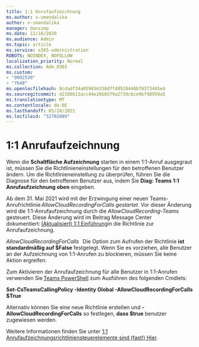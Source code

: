 ```yaml
---
title: 1:1 Anrufaufzeichnung
ms.author: v-smandalika
author: v-smandalika
manager: dansimp
ms.date: 12/18/2020
ms.audience: Admin
ms.topic: article
ms.service: o365-administration
ROBOTS: NOINDEX, NOFOLLOW
localization_priority: Normal
ms.collection: Adm_O365
ms.custom:
- "9002530"
- "7648"
ms.openlocfilehash: 8cdadf34a059856338d7f40528446b70373465e4
ms.sourcegitcommit: d2108b13acc44e26b65f9a2739cbce9bf98959a5
ms.translationtype: MT
ms.contentlocale: de-DE
ms.lasthandoff: 05/28/2021
ms.locfileid: "52702089"
---
```

# <a name="11-call-recording"></a>1:1 Anrufaufzeichnung

Wenn die **Schaltfläche Aufzeichnung** starten in einem 1:1-Anruf ausgegraut ist, müssen Sie die Richtlinieneinstellungen für den betroffenen Benutzer ändern. Um die Richtlinieneinstellung zu überprüfen, führen Sie die Diagnose für den betroffenen Benutzer aus, indem Sie **Diag: Teams 1:1 Anrufaufzeichnung oben** eingeben.     

Ab dem 31. Mai 2021 wird mit der Erzwingung einer neuen Teams-Anrufrichtlinie *AllowCloudRecordingForCalls gestartet.* Vor dieser Änderung wird die 1:1-Anrufaufzeichnung durch die *AllowCloudRecording-Teams* gesteuert. Diese Änderung wird im Beitrag Message Center dokumentiert: [(Aktualisiert) 1:1 Einführung](https://portal.microsoft.com/Adminportal/Home?ref=MessageCenter/:/messages/MC238796)in die Richtlinie zur Anrufaufzeichnung.  

*AllowCloudRecordingForCalls*   Die Option zum Aufrufen der Richtlinie **ist standardmäßig auf $False** festgelegt. Wenn Sie es vorziehen, alle Benutzer an der Aufzeichnung von 1:1-Anrufen zu blockieren, müssen Sie keine Aktion ergreifen.  

Zum Aktivieren der Anrufaufzeichnung für alle Benutzer in 1:1-Anrufen verwenden Sie [Teams PowerShell](/microsoftteams/teams-powershell-install) zum Ausführen des folgenden Cmdlets: 

**Set-CsTeamsCallingPolicy -Identity Global -AllowCloudRecordingForCalls $True** 

Alternativ können Sie eine neue Richtlinie erstellen und **-AllowCloudRecordingForCalls** so festlegen, **dass $true** benutzer zugewiesen werden. 

Weitere Informationen finden Sie unter [1:1 Anrufaufzeichnungsrichtliniensteuerelemente sind (fast!) Hier](https://techcommunity.microsoft.com/t5/microsoft-teams-support/1-1-call-recording-policy-controls-are-almost-here/ba-p/2217668).
